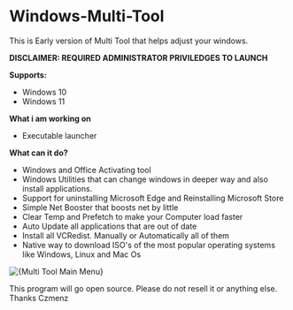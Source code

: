# Windows-Multi-Tool

This is Early version of Multi Tool that helps adjust your windows.

**DISCLAIMER: REQUIRED ADMINISTRATOR PRIVILEDGES TO LAUNCH**

**Supports:**
- Windows 10 
- Windows 11


**What i am working on**
- Executable launcher


**What can it do?**

- Windows and Office Activating tool
- Windows Utilities that can change windows in deeper way and also install applications.
- Support for uninstalling Microsoft Edge and Reinstalling Microsoft Store
- Simple Net Booster that boosts net by little
- Clear Temp and Prefetch to make your Computer load faster
- Auto Update all applications that are out of date
- Install all VCRedist. Manually or Automatically all of them
- Native way to download ISO's of the most popular operating systems like Windows, Linux and Mac Os

![{Multi Tool Main Menu}](https://github.com/user-attachments/assets/ab7ffa28-4cea-40e2-bda5-b5c5c7976dd9)

This program will go open source. Please do not resell it or anything else. Thanks Czmenz
